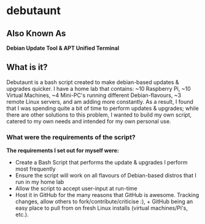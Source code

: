 # debutaunt
## Also Known As
**Debian Update Tool &amp; APT Unified Terminal**

## What is it?
Debutaunt is a bash script created to make debian-based updates & upgrades quicker. I have a home lab that contains: ~10 Raspberry Pi, ~10 Virtual Machines, ~4 Mini-PC's running different Debian-flavours, ~3 remote Linux servers, and am adding more constantly. As a result, I found that I was spending quite a bit of time to perform updates & upgrades; while there are other solutions to this problem, I wanted to build my own script, catered to my own needs and intended for my own personal use. 

### What were the requirements of the script? 
**The requirements I set out for myself were:**
* Create a Bash Script that performs the update & upgrades I perform most frequently
* Ensure the script will work on all flavours of Debian-based distros that I run in my home lab
* Allow the script to accept user-input at run-time
* Host it in GitHub for the many reasons that GitHub is awesome. Tracking changes, allow others to fork/contribute/criticise :), + GitHub being an easy place to pull from on fresh Linux installs (virtual machines/Pi's, etc.).
 
